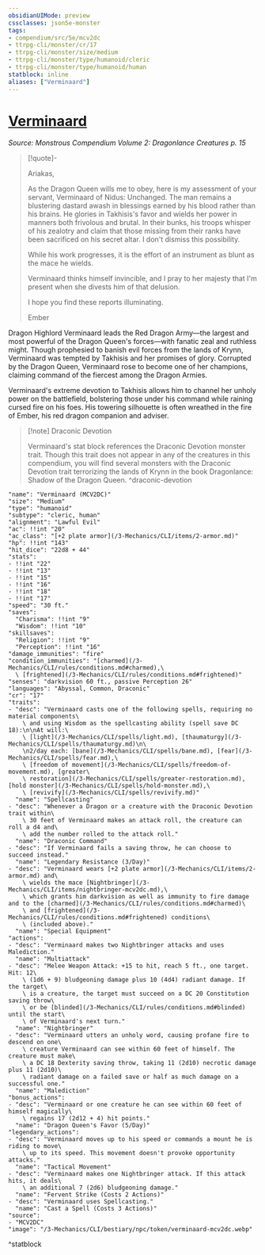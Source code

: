 ```yaml
---
obsidianUIMode: preview
cssclasses: json5e-monster
tags:
- compendium/src/5e/mcv2dc
- ttrpg-cli/monster/cr/17
- ttrpg-cli/monster/size/medium
- ttrpg-cli/monster/type/humanoid/cleric
- ttrpg-cli/monster/type/humanoid/human
statblock: inline
aliases: ["Verminaard"]
---
```

# [Verminaard](3-Mechanics\CLI\bestiary\npc/verminaard-mcv2dc.md)
*Source: Monstrous Compendium Volume 2: Dragonlance Creatures p. 15*  

> [!quote]-  
> 
> Ariakas,
> 
> As the Dragon Queen wills me to obey, here is my assessment of your servant, Verminaard of Nidus: Unchanged. The man remains a blustering dastard awash in blessings earned by his blood rather than his brains. He glories in Takhisis's favor and wields her power in manners both frivolous and brutal. In their bunks, his troops whisper of his zealotry and claim that those missing from their ranks have been sacrificed on his secret altar. I don't dismiss this possibility.
> 
> While his work progresses, it is the effort of an instrument as blunt as the mace he wields.
> 
> Verminaard thinks himself invincible, and I pray to her majesty that I'm present when she divests him of that delusion.
> 
> I hope you find these reports illuminating.
> 
> Ember

Dragon Highlord Verminaard leads the Red Dragon Army—the largest and most powerful of the Dragon Queen's forces—with fanatic zeal and ruthless might. Though prophesied to banish evil forces from the lands of Krynn, Verminaard was tempted by Takhisis and her promises of glory. Corrupted by the Dragon Queen, Verminaard rose to become one of her champions, claiming command of the fiercest among the Dragon Armies.

Verminaard's extreme devotion to Takhisis allows him to channel her unholy power on the battlefield, bolstering those under his command while raining cursed fire on his foes. His towering silhouette is often wreathed in the fire of Ember, his red dragon companion and adviser.

> [!note] Draconic Devotion
> 
> Verminaard's stat block references the Draconic Devotion monster trait. Though this trait does not appear in any of the creatures in this compendium, you will find several monsters with the Draconic Devotion trait terrorizing the lands of Krynn in the book Dragonlance: Shadow of the Dragon Queen.
^draconic-devotion

```statblock
"name": "Verminaard (MCV2DC)"
"size": "Medium"
"type": "humanoid"
"subtype": "cleric, human"
"alignment": "Lawful Evil"
"ac": !!int "20"
"ac_class": "[+2 plate armor](/3-Mechanics/CLI/items/2-armor.md)"
"hp": !!int "143"
"hit_dice": "22d8 + 44"
"stats":
- !!int "22"
- !!int "13"
- !!int "15"
- !!int "16"
- !!int "18"
- !!int "17"
"speed": "30 ft."
"saves":
  "Charisma": !!int "9"
  "Wisdom": !!int "10"
"skillsaves":
  "Religion": !!int "9"
  "Perception": !!int "16"
"damage_immunities": "fire"
"condition_immunities": "[charmed](/3-Mechanics/CLI/rules/conditions.md#charmed),\
  \ [frightened](/3-Mechanics/CLI/rules/conditions.md#frightened)"
"senses": "darkvision 60 ft., passive Perception 26"
"languages": "Abyssal, Common, Draconic"
"cr": "17"
"traits":
- "desc": "Verminaard casts one of the following spells, requiring no material components\
    \ and using Wisdom as the spellcasting ability (spell save DC 18):\n\nAt will:\
    \ [light](/3-Mechanics/CLI/spells/light.md), [thaumaturgy](/3-Mechanics/CLI/spells/thaumaturgy.md)\n\
    \n2/day each: [bane](/3-Mechanics/CLI/spells/bane.md), [fear](/3-Mechanics/CLI/spells/fear.md),\
    \ [freedom of movement](/3-Mechanics/CLI/spells/freedom-of-movement.md), [greater\
    \ restoration](/3-Mechanics/CLI/spells/greater-restoration.md), [hold monster](/3-Mechanics/CLI/spells/hold-monster.md),\
    \ [revivify](/3-Mechanics/CLI/spells/revivify.md)"
  "name": "Spellcasting"
- "desc": "Whenever a Dragon or a creature with the Draconic Devotion trait within\
    \ 30 feet of Verminaard makes an attack roll, the creature can roll a d4 and\
    \ add the number rolled to the attack roll."
  "name": "Draconic Command"
- "desc": "If Verminaard fails a saving throw, he can choose to succeed instead."
  "name": "Legendary Resistance (3/Day)"
- "desc": "Verminaard wears [+2 plate armor](/3-Mechanics/CLI/items/2-armor.md) and\
    \ wields the mace [Nightbringer](/3-Mechanics/CLI/items/nightbringer-mcv2dc.md),\
    \ which grants him darkvision as well as immunity to fire damage and to the [charmed](/3-Mechanics/CLI/rules/conditions.md#charmed)\
    \ and [frightened](/3-Mechanics/CLI/rules/conditions.md#frightened) conditions\
    \ (included above)."
  "name": "Special Equipment"
"actions":
- "desc": "Verminaard makes two Nightbringer attacks and uses Malediction."
  "name": "Multiattack"
- "desc": "Melee Weapon Attack: +15 to hit, reach 5 ft., one target. Hit: 12\
    \ (1d6 + 9) bludgeoning damage plus 10 (4d4) radiant damage. If the target\
    \ is a creature, the target must succeed on a DC 20 Constitution saving throw\
    \ or be [blinded](/3-Mechanics/CLI/rules/conditions.md#blinded) until the start\
    \ of Verminaard's next turn."
  "name": "Nightbringer"
- "desc": "Verminaard utters an unholy word, causing profane fire to descend on one\
    \ creature Verminaard can see within 60 feet of himself. The creature must make\
    \ a DC 18 Dexterity saving throw, taking 11 (2d10) necrotic damage plus 11 (2d10)\
    \ radiant damage on a failed save or half as much damage on a successful one."
  "name": "Malediction"
"bonus_actions":
- "desc": "Verminaard or one creature he can see within 60 feet of himself magically\
    \ regains 17 (2d12 + 4) hit points."
  "name": "Dragon Queen's Favor (5/Day)"
"legendary_actions":
- "desc": "Verminaard moves up to his speed or commands a mount he is riding to move\
    \ up to its speed. This movement doesn't provoke opportunity attacks."
  "name": "Tactical Movement"
- "desc": "Verminaard makes one Nightbringer attack. If this attack hits, it deals\
    \ an additional 7 (2d6) bludgeoning damage."
  "name": "Fervent Strike (Costs 2 Actions)"
- "desc": "Verminaard uses Spellcasting."
  "name": "Cast a Spell (Costs 3 Actions)"
"source":
- "MCV2DC"
"image": "/3-Mechanics/CLI/bestiary/npc/token/verminaard-mcv2dc.webp"
```
^statblock